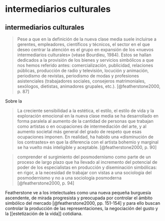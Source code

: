 # intermediarios culturales
## intermediarios culturales
>Pese a que en la definición de la nueva clase media suele incluirse a gerentes, empleadores, científicos y técnicos, el sector en el que deseo centrar la atención es el grupo en expansión de los «nuevos intermediarios culturales» (véase Bourdieu, 1984). Estos se hallan dedicados a la provisión de los bienes y servicios simbólicos a que nos hemos referido antes: comercialización, publicidad, relaciones públicas, producción de radio y televisión, locución y animación, periodismo de revistas, periodismo de modas y profesiones asistenciales (trabajadores sociales, consejeros matrimoniales, sexólogos, dietistas, animadores grupales, etc.). [@featherstone2000, p. 87]

Sobre la 

>La creciente sensibilidad a la estética, el estilo, el estilo de vida y la exploración emocional en la nueva clase media se ha desarrollado en forma paralela al aumento de la cantidad de personas que trabajan como artistas o en ocupaciones de intermediación del arte, y al aumento societal más general del grado de respeto que esas ocupaciones imponen. En realidad, ha habido una «disminución de los contrastes» en que la diferencia con el artista bohemio y marginal se ha vuelto más inteligible y aceptable. [@featherstone2000, p. 90]

> comprender el surgimiento del posmodernismo como parte de un proceso de largo plazo que ha llevado al incremento del potencial de poder de los especialistas en producción y diseminación simbólicas: en rigor, a la necesidad de trabajar con vistas a una sociologia del posmodernismo y no a una sociología posmoderna [@featherstone2000, p. 94]

Featherstone ve a los intelectuales como una nueva pequeña burguesía ascendente, de mirada progresista y preocupada por controlar el ámbito simbólico del mercado [@featherstone2000, pp. 151-154] y para ello buscan controlar la producción de las representaciones, la negociación del gusto y la [[estetización de la vida]] cotidiana.
